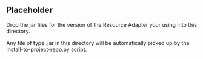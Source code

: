 Placeholder
----------

Drop the jar files for the version of the Resource Adapter your using into this directory.  

Any file of type .jar in this directory will be automatically picked up by the install-to-project-repo.py script.
